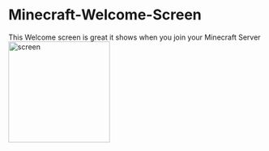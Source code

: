 # Minecraft-Welcome-Screen
This Welcome screen is great it shows when you join your Minecraft Server
<img src="https://vimeo.com/459672242" alt="screen" width="200"/>
